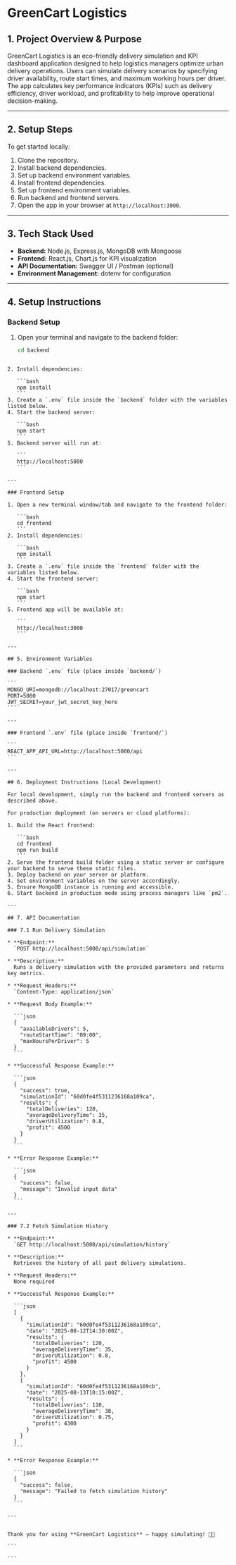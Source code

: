
# GreenCart Logistics

## 1. Project Overview & Purpose

GreenCart Logistics is an eco-friendly delivery simulation and KPI dashboard application designed to help logistics managers optimize urban delivery operations. Users can simulate delivery scenarios by specifying driver availability, route start times, and maximum working hours per driver. The app calculates key performance indicators (KPIs) such as delivery efficiency, driver workload, and profitability to help improve operational decision-making.

---

## 2. Setup Steps

To get started locally:

1. Clone the repository.
2. Install backend dependencies.
3. Set up backend environment variables.
4. Install frontend dependencies.
5. Set up frontend environment variables.
6. Run backend and frontend servers.
7. Open the app in your browser at `http://localhost:3000`.

---

## 3. Tech Stack Used

- **Backend:** Node.js, Express.js, MongoDB with Mongoose
- **Frontend:** React.js, Chart.js for KPI visualization
- **API Documentation:** Swagger UI / Postman (optional)
- **Environment Management:** dotenv for configuration

---

## 4. Setup Instructions

### Backend Setup

1. Open your terminal and navigate to the backend folder:
   ```bash
   cd backend
````

2. Install dependencies:

   ```bash
   npm install
   ```
3. Create a `.env` file inside the `backend` folder with the variables listed below.
4. Start the backend server:

   ```bash
   npm start
   ```
5. Backend server will run at:

   ```
   http://localhost:5000
   ```

---

### Frontend Setup

1. Open a new terminal window/tab and navigate to the frontend folder:

   ```bash
   cd frontend
   ```
2. Install dependencies:

   ```bash
   npm install
   ```
3. Create a `.env` file inside the `frontend` folder with the variables listed below.
4. Start the frontend server:

   ```bash
   npm start
   ```
5. Frontend app will be available at:

   ```
   http://localhost:3000
   ```

---

## 5. Environment Variables

### Backend `.env` file (place inside `backend/`)

```
MONGO_URI=mongodb://localhost:27017/greencart
PORT=5000
JWT_SECRET=your_jwt_secret_key_here 
```

---

### Frontend `.env` file (place inside `frontend/`)

```
REACT_APP_API_URL=http://localhost:5000/api
```

---

## 6. Deployment Instructions (Local Development)

For local development, simply run the backend and frontend servers as described above.

For production deployment (on servers or cloud platforms):

1. Build the React frontend:

   ```bash
   cd frontend
   npm run build
   ```
2. Serve the frontend build folder using a static server or configure your backend to serve these static files.
3. Deploy backend on your server or platform.
4. Set environment variables on the server accordingly.
5. Ensure MongoDB instance is running and accessible.
6. Start backend in production mode using process managers like `pm2`.

---

## 7. API Documentation

### 7.1 Run Delivery Simulation

* **Endpoint:**
  `POST http://localhost:5000/api/simulation`

* **Description:**
  Runs a delivery simulation with the provided parameters and returns key metrics.

* **Request Headers:**
  `Content-Type: application/json`

* **Request Body Example:**

  ```json
  {
    "availableDrivers": 5,
    "routeStartTime": "09:00",
    "maxHoursPerDriver": 5
  }
  ```

* **Successful Response Example:**

  ```json
  {
    "success": true,
    "simulationId": "60d0fe4f5311236168a109ca",
    "results": {
      "totalDeliveries": 120,
      "averageDeliveryTime": 35,
      "driverUtilization": 0.8,
      "profit": 4500
    }
  }
  ```

* **Error Response Example:**

  ```json
  {
    "success": false,
    "message": "Invalid input data"
  }
  ```

---

### 7.2 Fetch Simulation History

* **Endpoint:**
  `GET http://localhost:5000/api/simulation/history`

* **Description:**
  Retrieves the history of all past delivery simulations.

* **Request Headers:**
  None required

* **Successful Response Example:**

  ```json
  [
    {
      "simulationId": "60d0fe4f5311236168a109ca",
      "date": "2025-08-12T14:30:00Z",
      "results": {
        "totalDeliveries": 120,
        "averageDeliveryTime": 35,
        "driverUtilization": 0.8,
        "profit": 4500
      }
    },
    {
      "simulationId": "60d0fe4f5311236168a109cb",
      "date": "2025-08-13T10:15:00Z",
      "results": {
        "totalDeliveries": 110,
        "averageDeliveryTime": 38,
        "driverUtilization": 0.75,
        "profit": 4300
      }
    }
  ]
  ```

* **Error Response Example:**

  ```json
  {
    "success": false,
    "message": "Failed to fetch simulation history"
  }
  ```

---


Thank you for using **GreenCart Logistics** — happy simulating! 🚚🌿

```

```
